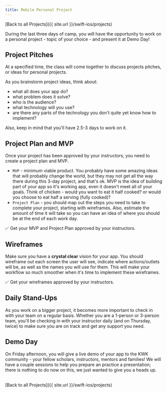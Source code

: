 ```yaml
---
title: Mobile Personal Project
---
```


[Back to all Projects]({{ site.url }}/swift-ios/projects)

During the last three days of camp, you will have the opportunity to work on a personal project - topic of your choice - and present it at Demo Day!

## Project Pitches

At a specified time, the class will come together to discuss projects pitches, or ideas for personal projects.

As you brainstorm project ideas, think about:
- what all does your app do?
- what problem does it solve?
- who is the audience?
- what technology will you use?
- are there any parts of the technology you don't quite yet know how to implement?

Also, keep in mind that you'll have 2.5-3 days to work on it.

## Project Plan and MVP

Once your project has been approved by your instructors, you need to create a project plan and MVP.

- `MVP` - minimum viable product. You probably have some amazing ideas that will probably change the world, but they may not get all the way there during this 3-day project, and that's ok. MVP is the idea of building part of your app so it's working app, even it doesn't meet all of your goals. Think of chicken - would you want to eat it half cooked? or would you choose to eat half a serving (fully cooked)?
- `Project Plan` - you should map out the steps you need to take to complete your project, starting with wireframes. Also, estimate the amount of time it will take so you can have an idea of where you should be at the end of each work day.

✅ Get your MVP and Project Plan approved by your instructors.

## Wireframes

Make sure you have a **crystal clear** vision for your app. You should wireframe out each screen the user will see, indicate where actions/outlets will be, as well as the names you will use for them. This will make your workflow so much smoother when it's time to implement these wireframes.

✅ Get your wireframes approved by your instructors.

## Daily Stand-Ups

As you work on a bigger project, it becomes more important to check in with your team on a regular basis. Whether you are a 1-person or 3-person team, you'll be checking in with your instructor daily (and on Thursday, twice) to make sure you are on track and get any support you need.

## Demo Day

On Friday afternoon, you will give a live demo of your app to the KWK community - your fellow scholars, instructors, mentors and families! We will have a couple sessions to help you prepare an practice a presentation; there is nothing to do now on this, we just wanted to give you a heads up.

<br>
[Back to all Projects]({{ site.url }}/swift-ios/projects)
